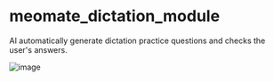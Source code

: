 # meomate_dictation_module
AI automatically generate dictation practice questions and checks the user's answers.

![image](https://github.com/webaverse-studios/meomate_dictation_module/assets/10785634/191da337-726b-4fa5-883c-699b4884a413)
